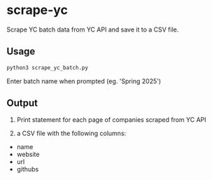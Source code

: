 # scrape-yc

Scrape YC batch data from YC API and save it to a CSV file.

## Usage

```bash
python3 scrape_yc_batch.py
```
Enter batch name when prompted (eg. 'Spring 2025')

## Output

1. Print statement for each page of companies scraped from YC API

2. a CSV file with the following columns:
- name
- website
- url
- githubs
